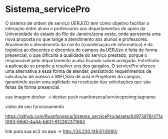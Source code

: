 # Sistema_servicePro
O sistema de ordem de serviço UERJ/ZO tem como objetivo facilitar a interação entre aluno e professores aos departamentos de apoio da Universidade do estado do Rio de Janeiro/zona oeste, 
onde apresenta uma nova proposta no que tange a atendimento aos alunos e professores. Atualmente o atendimento da coinfo (coordenação de informática) e da logística ao 
discentes e docentes do campos da UERJ/zo é feita de forma presencial, o que dificulta a qualidade do serviço prestado, porque o responsável pelo departamento 
acaba ficando sobrecarregado. Entretanto a aplicação se propõe a resolver uns dos gargalos. O servicePro oferece uma alternativa a essa forma de atender, 
persistindo requerimentos de solicitação de acesso a WIFI,Sala de aula e Projetores do campos, 
garantindo assim uma agilidade na resolução das solicitações que são feitas de forma presencial.  

sua imagem docker -> docker push ruanfonseca/serviceproimg:tagname


video de seu funcionamento

https://github.com/Ruanfonseca/Sistema_servicePro/assets/64973978/471a0f83-69d0-4a44-b601-9f2262371663

link para sua ec2 na aws -> http://34.230.149.61:8080/

